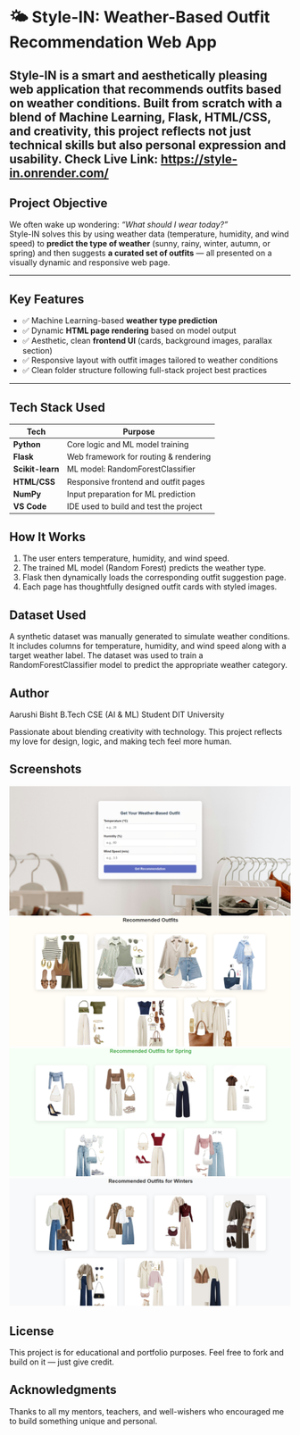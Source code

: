 # 🌤️ Style-IN: Weather-Based Outfit Recommendation Web App

**Style-IN** is a smart and aesthetically pleasing web application that recommends outfits based on weather conditions. Built from scratch with a blend of **Machine Learning, Flask, HTML/CSS, and creativity**, this project reflects not just technical skills but also personal expression and usability.
Check Live Link: https://style-in.onrender.com/
---

## Project Objective

We often wake up wondering: *“What should I wear today?”*  
Style-IN solves this by using weather data (temperature, humidity, and wind speed) to **predict the type of weather** (sunny, rainy, winter, autumn, or spring) and then suggests **a curated set of outfits** — all presented on a visually dynamic and responsive web page.

---

## Key Features

- ✅ Machine Learning-based **weather type prediction**
- ✅ Dynamic **HTML page rendering** based on model output
- ✅ Aesthetic, clean **frontend UI** (cards, background images, parallax section)
- ✅ Responsive layout with outfit images tailored to weather conditions
- ✅ Clean folder structure following full-stack project best practices

---

## Tech Stack Used

| Tech            | Purpose                                |
|-----------------|-----------------------------------------|
| **Python**      | Core logic and ML model training        |
| **Flask**       | Web framework for routing & rendering   |
| **Scikit-learn**| ML model: RandomForestClassifier        |
| **HTML/CSS**    | Responsive frontend and outfit pages    |
| **NumPy**       | Input preparation for ML prediction     |
| **VS Code**     | IDE used to build and test the project  |

## How It Works

1. The user enters temperature, humidity, and wind speed.
2. The trained ML model (Random Forest) predicts the weather type.
3. Flask then dynamically loads the corresponding outfit suggestion page.
4. Each page has thoughtfully designed outfit cards with styled images.

## Dataset Used
A synthetic dataset was manually generated to simulate weather conditions. It includes columns for temperature, humidity, and wind speed along with a target weather label. The dataset was used to train a RandomForestClassifier model to predict the appropriate weather category.

## Author
Aarushi Bisht
B.Tech CSE (AI & ML) Student
DIT University

Passionate about blending creativity with technology. This project reflects my love for design, logic, and making tech feel more human.

## Screenshots
![Screenshot 01](static/images/screenshots/screenshot1.png)
![Screenshot 02](static/images/screenshots/screenshot2.png)
![Screenshot 03](static/images/screenshots/screenshot3.png)
![Screenshot 04](static/images/screenshots/screenshot4.png)


## License
This project is for educational and portfolio purposes. Feel free to fork and build on it — just give credit.

## Acknowledgments
Thanks to all my mentors, teachers, and well-wishers who encouraged me to build something unique and personal.
